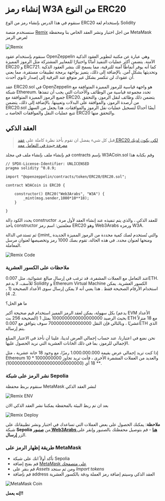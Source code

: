 # إنشاء رمز W3A من النوع ERC20

سنقوم في هذا الدرس بإنشاء رمز من الوع ERC20 بإستخدام لغة Solidity

سنسنخدم منصة <a href="https://remix.ethereum.org/" target="_blank">Remix</a> من اجل اختبار ونشر العقد الخاص بنا ومحفظة MetaMask لعرض الرمز

<img src="https://www.web3arabs.com/courses/remix-screen.png" alt="Remix"/>

سنقوم بإستخدام عقود OpenZeppelin وهي عبارة عن مكتبة لتطوير العقود الذكية الآمنة. يتضمن أكثر عمليات التنفيذ أمانًا واختبارًا للمعايير المشتركة مثل الرموز المميزة ERC20 و ERC721. كما أنه يوفر أنماطًا آمنة للترقية، مما يسمح لك بنشر العقود الذكية وتحديثها بشكل آمن. بالإضافة إلى ذلك، يتميز بواجهة برمجة تطبيقات مستقرة، مما يعني أن عقودك لن تنكسر بشكل غير متوقع عند الترقية إلى إصدار ثانوي أحدث.

عقد ERC20.sol في OpenZeppelin هو واجهة قياسية للرموز المميزة المتوافقة مع شبكة Ethereum. تحدد مجموعة قياسية من الوظائف والأحداث التي يجب أن تنفذها جميع الرموز المميزة المتوافقة مع ERC20. يتضمن ذلك وظائف لنقل الرموز، والتحقق من أرصدة الرموز، والموافقة على البدلات وتعيينها. بالإضافة إلى ذلك، يتضمن ERC20.sol أيضًا أحداثًا لتسجيل عمليات نقل الرموز والموافقات. هذا يجعل من السهل تتبع عمليات النقل والموافقات الخاصة بـ ERC20 والتحقق منها.

## العقد الذكي

> قبل كل شيء يفضل ان تقوم بأخذ نظرة كاملة على <a href="https://github.com/OpenZeppelin/openzeppelin-contracts/blob/master/contracts/token/ERC20/ERC20.sol" target="_blank">عقد ERC20 لكي يكون لديك معرفة جيدة في التعامل معه</a>

قم بإنشاء ملف بإنشاء ملف في مجلد contracts بإسم W3ACoin.sol وقم بكتابة هذا

```solidity
// SPDX-License-Identifier: UNLICENSED
pragma solidity ^0.8.9;

import "@openzeppelin/contracts/token/ERC20/ERC20.sol";

contract W3ACoin is ERC20 {

    constructor() ERC20("Web3Arabs", "W3A") {
        _mint(msg.sender,1000*10**18);
    }

}
```

يحدد الكود دالة constructor للعقد الذكي ، والذي يتم تنفيذه عند إنشاء العقد لأول مرة. يأخذ constructor  معلمتين: اسم رمز ERC20 وهو  Web3Arabs ورمزه W3A.

ثم تستدعي الدالة ()mint_ والتي تُستخدم لصك كمية محددة من الرموز المميزة الجديدة ومنحها لعنوان محدد. في هذه الحالة، تقوم بصك 1000 رمز وتخصيصها لعنوان مرسل المعاملة.

<img src="https://www.web3arabs.com/courses/remix-code.png" alt="Remix Code"/>

### ملاحظات على الكسور العشرية

عند التعامل مع العملات المشفرة، قد ترغب في إرسال مبالغ عشوائية، مثل 0.007ETH. للأسف، لا يدعم Solidity و Ethereum Virtual Machine الكسور العشرية. يمكن استخدام الأرقام الصحيحة فقط . هذا يعني أنه لا يمكن إرسال سوى الأعداد الصحيحة (1 ، 2، 4).

ما هو الحل؟

بكل سهولة، يمكن لعقد الرمز المميز استخدام قيم صحيحة أكبر (يدعم EVM الأعداد الصحيحة 256 بت) بحيث الرصيد 1000000000000000000 يمثل 1 ETH مع 18 منزلاً عشريًا ، وبالتالي فإن النقل 7000000000000000 سوف يتوافق مع 0.007ETH الذي يتم إرساله.

نحن نضع في اعتبارنا، عند حساب إجمالي العرض لدينا، علينا أن نأخذ في الاعتبار المبلغ الإجمالي للرموز، بما في ذلك الخانات العشرية التي نريد الحصول عليها.

إذا كنت تريد إجمالي عرض بقيمة 1.000.000.000 رمزًا، مع وجود 18 خانة عشرية ، مثل Ethereum والعديد من العملات المشفرة الأخرى ، فأنت تريد تجاوز 1000000000 * 10 ** 18 أي (1000000000000000000000000000).

### نشر الرمز على شبكة Sepolia

سنقوم بربط محفظة MetaMask لنشر العقد الذكي

<img src="https://www.web3arabs.com/courses/remix-env.png" alt="Remix ENV"/>

بعد ان تم ربط البيئة بالمحفظة يمكننا نشر العقد الذكي الان

<img src="https://www.web3arabs.com/courses/remix-deploy.png" alt="Remix Deploy"/>

**ملاحظة**: يمكنك الحصول على بعض العملات التي تساعدك في اختبار ونشر تطبيقاتك على شبكة **Sepolia** من <a href="https://www.web3arabs.com/faucets/sepolia" target="_blank">**صنبور Web3Arabs هنا**</a> - قم بتوصيل محفظتك بالصنبور وإنقر على الزر **إرسال**.

### طريقة إظهار الرمز على MetaMask

- تأكد أولاً انك على شبكة Sepolia
- قم بفتح إضافة <a href="https://metamask.io/download/" target="_blank">MetaMask على متصفحك</a>
- قم بنقر على *Assets* ومن ثم ستجد *Import tokens*
- قم بإضافة address العقد الذكي وسيتم إضافة رمز العملة ودقة بالكسور العشرية

<img src="https://www.web3arabs.com/courses/metamask-coin.png" alt="MetaMask Coin"/>

**إنه يعمل!!**
